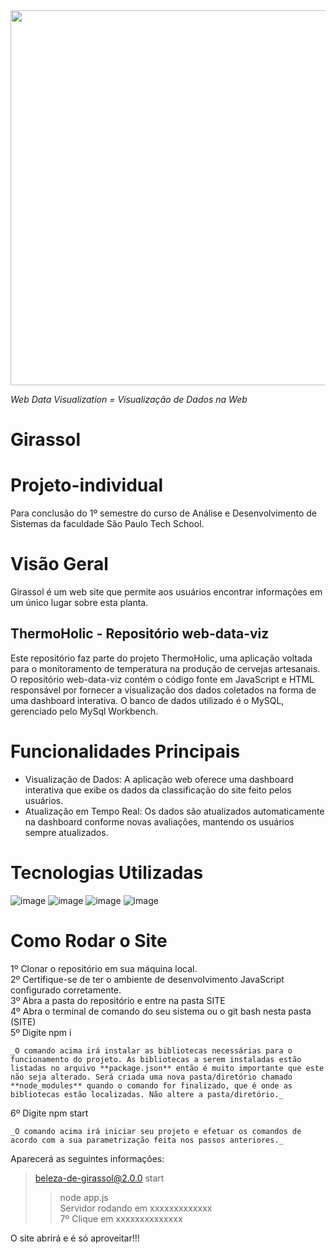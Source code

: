 <img src="https://user-images.githubusercontent.com/46379117/192358781-9ca879e4-e55e-4d0d-b876-f9a4a2ed9ae8.png" width="600px">

_Web Data Visualization = Visualização de Dados na Web_

# Girassol

# Projeto-individual
Para conclusão do 1º semestre do curso de Análise e Desenvolvimento de Sistemas da faculdade São Paulo Tech School.

# Visão Geral
Girassol é um web site que permite aos usuários encontrar informações em um único lugar sobre esta planta. 

## ThermoHolic - Repositório web-data-viz
Este repositório faz parte do projeto ThermoHolic, uma aplicação voltada para o monitoramento de temperatura na produção de cervejas artesanais. O repositório web-data-viz contém o código fonte em JavaScript e HTML responsável por fornecer a visualização dos dados coletados na forma de uma dashboard interativa. O banco de dados utilizado é o MySQL, gerenciado pelo MySql Workbench.



# Funcionalidades Principais
- Visualização de Dados: A aplicação web oferece uma dashboard interativa que exibe os dados da classificação do site feito pelos usuários.
- Atualização em Tempo Real: Os dados são atualizados automaticamente na dashboard conforme novas avaliações, mantendo os usuários sempre atualizados.

# Tecnologias Utilizadas

![image](https://img.shields.io/badge/HTML5-E34F26?style=for-the-badge&logo=html5&logoColor=white)
![image](https://img.shields.io/badge/CSS3-1572B6?style=for-the-badge&logo=css3&logoColor=white)
![image](https://img.shields.io/badge/JavaScript-F7DF1E?style=for-the-badge&logo=javascript&logoColor=black)
![image](https://img.shields.io/badge/MySQL-005C84?style=for-the-badge&logo=mysql&logoColor=white)

# Como Rodar o Site

1º Clonar o repositório em sua máquina local. <br>
2º Certifique-se de ter o ambiente de desenvolvimento JavaScript configurado corretamente. <br>
3º Abra a pasta do repositório e entre na pasta SITE <br>
4º Abra o terminal de comando do seu sistema ou o git bash nesta pasta (SITE) <br>
5º Digite npm i <br>

``` 
_O comando acima irá instalar as bibliotecas necessárias para o funcionamento do projeto. As bibliotecas a serem instaladas estão listadas no arquivo **package.json** então é muito importante que este não seja alterado. Será criada uma nova pasta/diretório chamado **node_modules** quando o comando for finalizado, que é onde as bibliotecas estão localizadas. Não altere a pasta/diretório._

```
6º Digite npm start <br>

``` 
_O comando acima irá iniciar seu projeto e efetuar os comandos de acordo com a sua parametrização feita nos passos anteriores._

``` 
Aparecerá as seguintes informações: <br>

> beleza-de-girassol@2.0.0 start  <br>
> > node app.js  <br>
Servidor rodando em xxxxxxxxxxxxx <br>
7º Clique em xxxxxxxxxxxxxx <br>

O site abrirá e é só aproveitar!!! 















